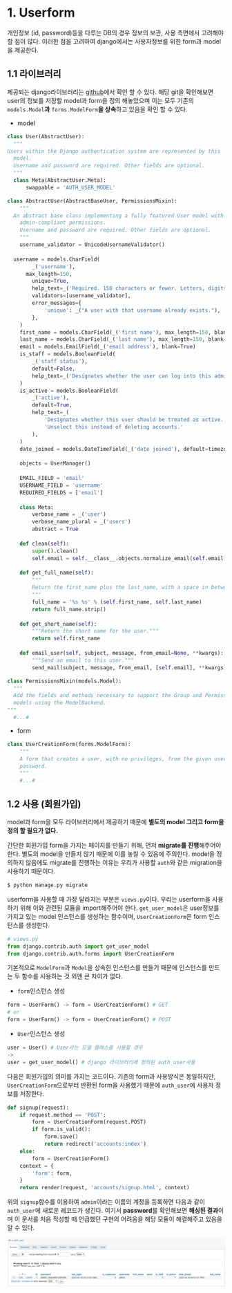# 1. Userform

개인정보 (id, password)등을 다루는 DB의 경우 정보의 보관, 사용 측면에서 고려해야 할 점이 많다. 이러한 점을 고려하여 django에서는 사용자정보를 위한 form과 model을 제공한다.



## 1.1 라이브러리

제공되는 django라이브러리는 [github](https://github.com/django/django/tree/master/django)에서 확인 할 수 있다. 해당 git을 확인해보면 user의 정보를 저장할 model과 form을 정의 해놓았으며 이는 모두 기존의 `models.Model`**과** `forms.ModelForm`**을 상속**하고 있음을 확인 할 수 있다.

- model

```python
class User(AbstractUser):
  """
Users within the Django authentication system are represented by this
  model.
  Username and password are required. Other fields are optional.
  """
  class Meta(AbstractUser.Meta):
      swappable = 'AUTH_USER_MODEL'
```

```python
class AbstractUser(AbstractBaseUser, PermissionsMixin):
    """
  An abstract base class implementing a fully featured User model with
    admin-compliant permissions.
    Username and password are required. Other fields are optional.
    """
    username_validator = UnicodeUsernameValidator()

  username = models.CharField(
        _('username'),
      max_length=150,
        unique=True,
        help_text=_('Required. 150 characters or fewer. Letters, digits and @/./+/-/_ only.'),
        validators=[username_validator],
        error_messages={
            'unique': _("A user with that username already exists."),
        },
    )
    first_name = models.CharField(_('first name'), max_length=150, blank=True)
    last_name = models.CharField(_('last name'), max_length=150, blank=True)
    email = models.EmailField(_('email address'), blank=True)
    is_staff = models.BooleanField(
        _('staff status'),
        default=False,
        help_text=_('Designates whether the user can log into this admin site.'),
    )
    is_active = models.BooleanField(
        _('active'),
        default=True,
        help_text=_(
            'Designates whether this user should be treated as active. '
            'Unselect this instead of deleting accounts.'
        ),
    )
    date_joined = models.DateTimeField(_('date joined'), default=timezone.now)

    objects = UserManager()

    EMAIL_FIELD = 'email'
    USERNAME_FIELD = 'username'
    REQUIRED_FIELDS = ['email']

    class Meta:
        verbose_name = _('user')
        verbose_name_plural = _('users')
        abstract = True

    def clean(self):
        super().clean()
        self.email = self.__class__.objects.normalize_email(self.email)

    def get_full_name(self):
        """
        Return the first_name plus the last_name, with a space in between.
        """
        full_name = '%s %s' % (self.first_name, self.last_name)
        return full_name.strip()

    def get_short_name(self):
        """Return the short name for the user."""
        return self.first_name

    def email_user(self, subject, message, from_email=None, **kwargs):
        """Send an email to this user."""
        send_mail(subject, message, from_email, [self.email], **kwargs)

```

```python
class PermissionsMixin(models.Model):
  """
  Add the fields and methods necessary to support the Group and Permission
  models using the ModelBackend.
"""
  #...#
```

- form

```python
class UserCreationForm(forms.ModelForm):
    """
    A form that creates a user, with no privileges, from the given username and
    password.
    """
    #...#
```



## 1.2 사용 (회원가입)

model과 form을 모두 라이브러리에서 제공하기 때문에 **별도의 model 그리고 form을 정의 할 필요가 없다.**

간단한 회원가입 form을 가지는 페이지를 만들기 위해, 먼저 **migrate를 진행**해주어야 한다. 별도의 model을 만들지 않기 때문에 이를 놓칠 수 있음에 주의한다. model을 정의하지 않음에도 migrate를 진행하는 이유는 우리가 사용할 `auth`와 같은 migration을 사용하기 때문이다.

```bash
$ python manage.py migrate
```



userform을 사용할 때 가장 달라지는 부분은 `views.py`이다. 우리는 userform을 사용하기 위해 이와 관련된 모듈을 import해주어야 한다. `get_user_model`은 user정보를 가지고 있는 model 인스턴스를 생성하는 함수이며, `UserCreationForm`은 form 인스턴스를 생성한다.

```python
# views.py
from django.contrib.auth import get_user_model
from django.contrib.auth.forms import UserCreationForm
```



기본적으로 `ModelForm`과 `Model`을 상속한 인스턴스를 만들기 때문에 인스턴스를 만드는 두 함수를 사용하는 것 외엔 큰 차이가 없다.

- `form`인스턴스 생성
```python
form = UserForm() -> form = UserCreationForm() # GET
# or
form = UserForm() -> form = UserCreationForm() # POST
```

- `User`인스턴스 생성
```python
user = User() # User라는 모델 클래스를 사용할 경우
->
user = get_user_model() # django 라이브러리에 정의된 auth_user사용
```


다음은 회원가입의 의미를 가지는 코드이다. 기존의 form과 사용방식은 동일하지만, `UserCreationForm`으로부터 반환된 form을 사용했기 때문에 `auth_user`에 사용자 정보를 저장한다.

```python
def signup(request):
    if request.method == 'POST':
        form = UserCreationForm(request.POST)
        if form.is_valid():
            form.save()
            return redirect('accounts:index')
    else:
        form = UserCreationForm()
    context = {
        'form': form,
    }
    return render(request, 'accounts/signup.html', context)
```



위의 `signup`함수를 이용하여 `admin`이라는 이름의 계정을 등록하면 다음과 같이 `auth_user`에 새로운 레코드가 생긴다. 여기서 **password**를 확인해보면 **해싱된 결과**이며 이 문서를 처음 작성할 때 언급했던 구현의 어려움을 해당 모듈이 해결해주고 있음을 알 수 있다.

![image-20200414194900921](images/image-20200414194900921.png)

